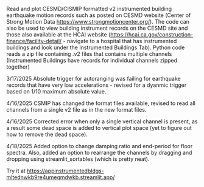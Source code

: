 Read and plot CESMD/CISMIP formatted v2 instrumented building earthquake motion records such as posted on CESMD website (Center of Strong Motion Data https://www.strongmotioncenter.org/). The code can also be used to view building instrument records on the CESMD site and those also available at the HCAI website (https://hcai.ca.gov/construction-finance/facility-detail/ - navigate to a hospital that has instrumented buildings and look under the Instrumented Buildings Tab). Python code reads a zip file containing .v2 files that contains multiple channels (Instrumented Buildings have records for individual channels zipped together)

3/17/2025 Absolute trigger for autoranging was failing for earthquake records that have very low accelerations - revised for a dyanmic trigger based on 1/10 maximum absolute value.

4/16/2025 CSMIP has changed the format files available, revised to read all channels from a single v2 file as in the new format files.

4/16/2025 Corrected error when only a single vertical channel is present, as a result some dead space is added to vertical plot space (yet to figure out how to remove the dead space).

4/18/2025 Added option to change damping ratio and end-period for floor spectra.  Also, added an option to rearrange the channels by dragging and dropping using streamlit_sortables (which is pretty neat).


Try it at https://appinstrumentedbldgs-mltednwkb9re4umeqmdwkb.streamlit.app/
